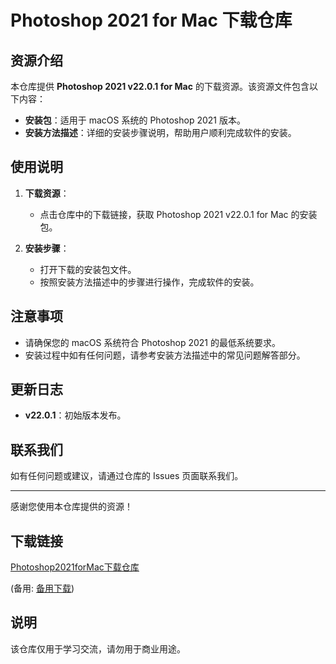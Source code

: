 # Photoshop 2021 for Mac 下载仓库

## 资源介绍

本仓库提供 **Photoshop 2021 v22.0.1 for Mac** 的下载资源。该资源文件包含以下内容：

- **安装包**：适用于 macOS 系统的 Photoshop 2021 版本。
- **安装方法描述**：详细的安装步骤说明，帮助用户顺利完成软件的安装。

## 使用说明

1. **下载资源**：
   - 点击仓库中的下载链接，获取 Photoshop 2021 v22.0.1 for Mac 的安装包。

2. **安装步骤**：
   - 打开下载的安装包文件。
   - 按照安装方法描述中的步骤进行操作，完成软件的安装。

## 注意事项

- 请确保您的 macOS 系统符合 Photoshop 2021 的最低系统要求。
- 安装过程中如有任何问题，请参考安装方法描述中的常见问题解答部分。

## 更新日志

- **v22.0.1**：初始版本发布。

## 联系我们

如有任何问题或建议，请通过仓库的 Issues 页面联系我们。

---

感谢您使用本仓库提供的资源！

## 下载链接
[Photoshop2021forMac下载仓库](https://pan.quark.cn/s/722ce173b397) 

(备用: [备用下载](https://pan.baidu.com/s/1h3k72oGdrbGZB_3BxIunXQ?pwd=1234))

## 说明

该仓库仅用于学习交流，请勿用于商业用途。
